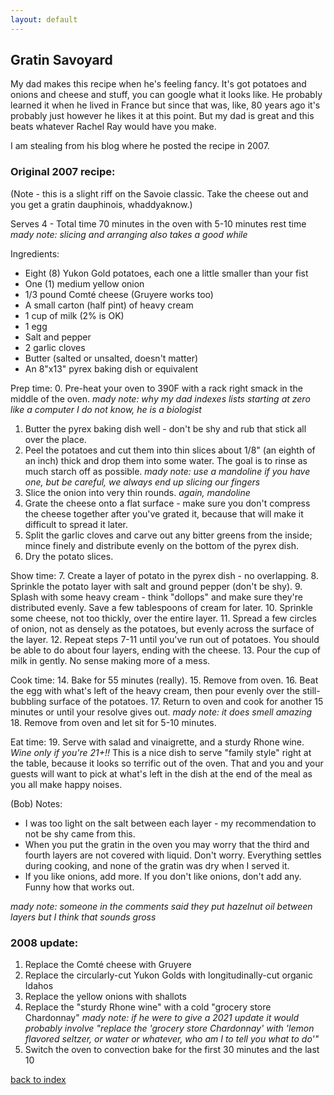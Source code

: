 ```yaml
---
layout: default
---
```



## Gratin Savoyard
<!---
Name: Madeline Corrigan
Github Username: mady-c
-->
My dad makes this recipe when he's feeling fancy. It's got potatoes and onions and cheese and stuff, you can google what it looks like. He probably learned it when he lived in France but since that was, like, 80 years ago it's probably just however he likes it at this point. But my dad is great and this beats whatever Rachel Ray would have you make. 

I am stealing from his blog where he posted the recipe in 2007. 

### Original 2007 recipe: 
(Note - this is a slight riff on the Savoie classic. Take the cheese out and you get a gratin dauphinois, whaddyaknow.)

Serves 4 - Total time 70 minutes in the oven with 5-10 minutes rest time
_mady note: slicing and arranging also takes a good while_

Ingredients:
 - Eight (8) Yukon Gold potatoes, each one a little smaller than your fist
 - One (1) medium yellow onion
 - 1/3 pound Comté cheese (Gruyere works too)
 - A small carton (half pint) of heavy cream
 - 1 cup of milk (2% is OK)
 - 1 egg
 - Salt and pepper
 - 2 garlic cloves
 - Butter (salted or unsalted, doesn't matter)
 - An 8"x13" pyrex baking dish or equivalent

Prep time: 
 0. Pre-heat your oven to 390F with a rack right smack in the middle of the oven. _mady note: why my dad indexes lists starting at zero like a computer I do not know, he is a biologist_
 1. Butter the pyrex baking dish well - don't be shy and rub that stick all over the place.
 2. Peel the potatoes and cut them into thin slices about 1/8" (an eighth of an inch) thick and drop them into some water. The goal is to rinse as much starch off as possible. _mady note: use a mandoline if you have one, but be careful, we always end up slicing our fingers_
 3. Slice the onion into very thin rounds. _again, mandoline_
 4. Grate the cheese onto a flat surface - make sure you don't compress the cheese together after you've grated it, because that will make it difficult to spread it later.
 5. Split the garlic cloves and carve out any bitter greens from the inside; mince finely and distribute evenly on the bottom of the pyrex dish.
 6. Dry the potato slices.

Show time:
 7. Create a layer of potato in the pyrex dish - no overlapping.
 8. Sprinkle the potato layer with salt and ground pepper (don't be shy).
 9. Splash with some heavy cream - think "dollops" and make sure they're distributed evenly. Save a few tablespoons of cream for later.
 10. Sprinkle some cheese, not too thickly, over the entire layer.
 11. Spread a few circles of onion, not as densely as the potatoes, but evenly across the surface of the layer.
 12. Repeat steps 7-11 until you've run out of potatoes. You should be able to do about four layers, ending with the cheese.
 13. Pour the cup of milk in gently. No sense making more of a mess.

Cook time:
 14. Bake for 55 minutes (really).
 15. Remove from oven.
 16. Beat the egg with what's left of the heavy cream, then pour evenly over the still-bubbling surface of the potatoes.
 17. Return to oven and cook for another 15 minutes or until your resolve gives out. _mady note: it does smell amazing_
 18. Remove from oven and let sit for 5-10 minutes.

Eat time:
 19. Serve with salad and vinaigrette, and a sturdy Rhone wine. _Wine only if you're 21+!!_ This is a nice dish to serve "family style" right at the table, because it looks so terrific out of the oven. That and you and your guests will want to pick at what's left in the dish at the end of the meal as you all make happy noises.

(Bob) Notes:

 - I was too light on the salt between each layer - my recommendation to not be shy came from this.
 - When you put the gratin in the oven you may worry that the third and fourth layers are not covered with liquid. Don't worry. Everything settles during cooking, and none of the gratin was dry when I served it.
 - If you like onions, add more. If you don't like onions, don't add any. Funny how that works out.

_mady note: someone in the comments said they put hazelnut oil between layers but I think that sounds gross_

### 2008 update:
 1. Replace the Comté cheese with Gruyere
 2. Replace the circularly-cut Yukon Golds with longitudinally-cut organic Idahos
 3. Replace the yellow onions with shallots
 4. Replace the "sturdy Rhone wine" with a cold "grocery store Chardonnay" _mady note: if he were to give a 2021 update it would probably involve "replace the 'grocery store Chardonnay' with 'lemon flavored seltzer, or water or whatever, who am I to tell you what to do'"_
 5. Switch the oven to convection bake for the first 30 minutes and the last 10


[back to index](../)